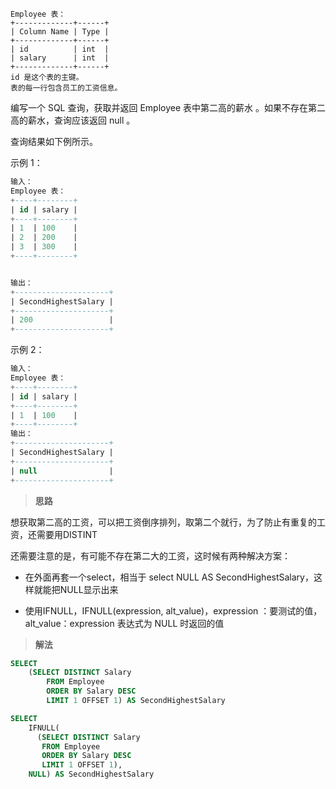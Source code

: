 ```
Employee 表：
+-------------+------+
| Column Name | Type |
+-------------+------+
| id          | int  |
| salary      | int  |
+-------------+------+
id 是这个表的主键。
表的每一行包含员工的工资信息。
```

编写一个 SQL 查询，获取并返回 Employee 表中第二高的薪水 。如果不存在第二高的薪水，查询应该返回 null 。

查询结果如下例所示。

 

示例 1：
```sql
输入：
Employee 表：
+----+--------+
| id | salary |
+----+--------+
| 1  | 100    |
| 2  | 200    |
| 3  | 300    |
+----+--------+


输出：
+---------------------+
| SecondHighestSalary |
+---------------------+
| 200                 |
+---------------------+
```
示例 2：
```sql
输入：
Employee 表：
+----+--------+
| id | salary |
+----+--------+
| 1  | 100    |
+----+--------+
输出：
+---------------------+
| SecondHighestSalary |
+---------------------+
| null                |
+---------------------+
```

> **思路**

想获取第二高的工资，可以把工资倒序排列，取第二个就行，为了防止有重复的工资，还需要用DISTINT

还需要注意的是，有可能不存在第二大的工资，这时候有两种解决方案：

- 在外面再套一个select，相当于 select NULL AS SecondHighestSalary，这样就能把NULL显示出来

- 使用IFNULL，IFNULL(expression, alt_value)，expression ：要测试的值， alt_value：expression 表达式为 NULL 时返回的值 



> **解法**

```sql
SELECT
    (SELECT DISTINCT Salary
        FROM Employee
        ORDER BY Salary DESC
        LIMIT 1 OFFSET 1) AS SecondHighestSalary

```



```sql
SELECT
    IFNULL(
      (SELECT DISTINCT Salary
       FROM Employee
       ORDER BY Salary DESC
       LIMIT 1 OFFSET 1),
    NULL) AS SecondHighestSalary

```

